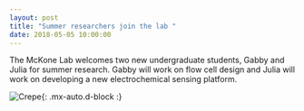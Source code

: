 ```yaml
---
layout: post
title: "Summer researchers join the lab "
date: 2018-05-05 10:00:00
---
```

The McKone Lab welcomes two new undergraduate students, Gabby and Julia for summer research. Gabby will work on flow cell design and Julia will work on developing a new electrochemical sensing platform.

![Crepe](https://raw.githubusercontent.com/Advay2803/advay2803.github.io/master/assets/img/Gabby%20and%20Julia.png){: .mx-auto.d-block :}
